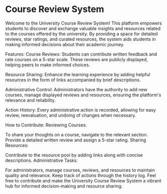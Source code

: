 # Course Review System
Welcome to the University Course Review System! This platform empowers students to discover and exchange valuable insights and resources related to the courses offered by the university. By providing a space for detailed reviews, star ratings, and curated resources, the system aids students in making informed decisions about their academic journey.

Features:
Course Reviews: Students can contribute written feedback and rate courses on a 5-star scale. These reviews are publicly displayed, helping peers to make informed choices.

Resource Sharing: Enhance the learning experience by adding helpful resources in the form of links accompanied by brief descriptions.

Administrative Control: Administrators have the authority to add new courses, manage displayed reviews and resources, ensuring the platform's relevance and reliability.

Action History: Every administrative action is recorded, allowing for easy review, reevaluation, and undoing of changes when necessary.

How to Contribute:
Reviewing Courses:

To share your thoughts on a course, navigate to the relevant section.
Provide a detailed written review and assign a 5-star rating.
Sharing Resources:

Contribute to the resource pool by adding links along with concise descriptions.
Administrative Tasks:

For administrators, manage courses, reviews, and resources to maintain quality and relevance.
Keep track of actions through the history log.
Feel free to contribute and make the University Course Review System a vibrant hub for informed decision-making and resource sharing.